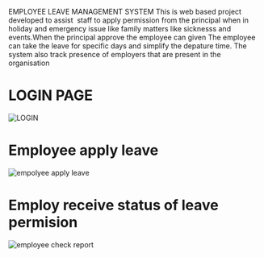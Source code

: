 EMPLOYEE LEAVE MANAGEMENT SYSTEM
  This is web based project developed to assist  staff to apply permission from the principal when 
in holiday and emergency issue like family matters like sicknesss and events.When the principal approve the employee can given
The employee can take the leave for specific days  and simplify the depature time.
The system also track presence of employers that are present in the organisation

# LOGIN PAGE
![LOGIN](https://github.com/FROLIANI/leave/assets/84269100/de22ae18-bf18-434e-ae0b-fa3ba9a1aa00)

# Employee apply leave
![empolyee apply leave](https://github.com/FROLIANI/leave/assets/84269100/8c23ee2c-5d3d-4910-b881-c5360008f4c5)

# Employ receive status of leave permision
![employee check report](https://github.com/FROLIANI/leave/assets/84269100/b95afcd2-1efe-4002-9f08-f199db17ed59)

